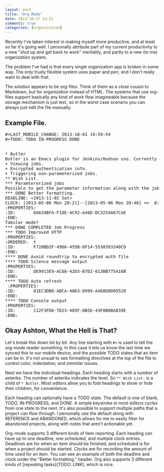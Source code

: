 ```yaml
---
layout: post
title: "Org Mode"
date: 2013-10-27 14:21
comments: true
categories: [organization]
---
```


Recently I've taken interest in making myself more productive, and at
least so far it's going well. I personally attribute part of my current
productivity to a new "shut up and get back to work" mentality, and
partly to a new (to me) organization system.

The problem I've had is that every single organization app is broken in
some way. The only truely flexible system uses paper and pen, and I
don't really want to deal with that.

The solution appears to be org-files. Think of them as a close cousin to
Markdown, but for organization instead of HTML. The systems that use
org-files support basically any kind of work flow imagineable because
the storage mechanism is just text, so in the worst case scenario you
can always just edit the file manually.

## Example File.

<pre>
#+LAST_MOBILE_CHANGE: 2013-10-01 19:59:54
#+TODO: TODO IN-PROGRESS DONE


* Butler
Butler is an Emacs plugin for Jenkins/Hudson use. Currently it supports:
+ Viewing jobs.
+ Encrypted authentication info.
+ Triggering non-parameterized jobs.
** Wish List.
*** Paramtererized jobs
Possible to get the parameter information along with the job status in one query.
*** DONE Better formatting.
DEADLINE: <2013-11-02 Sat>
CLOCK: [2013-05-06 Mon 20:21]--[2013-05-06 Mon 20:40] =>  0:19
:PROPERTIES:
:ID:       6A634BFA-F18E-4C92-A48D-DC3254A67CAE
:END:
Tabular mode?
*** DONE COMPLETED Job Progress
*** TODO Improved HTTP
:PROPERTIES:
:ORDERED:  t
:ID:       F720BD2F-4966-455B-8F14-5530393340CD
:END:
**** DONE Avoid roundtrip to encrypted auth file
**** TODO Silence message output
:PROPERTIES:
:ID:       DE9913E9-AC68-42D3-B7D2-613BB775A16B
:END:
**** TODO Auto refresh
 :PROPERTIES:
:ID:       01EC3DB8-ABCA-4063-8999-AA68D8D05528
:END:
**** TODO Console output
:PROPERTIES:
:ID:       112F3FD6-7D23-485F-8B5E-43F0B0BA839E
:END:
</pre>

## Okay Ashton, What the Hell is That?

Let's break this down bit by bit. Any line starting with <code>#+</code>
is used to tell the org-mode reader something. In this case it lets us
know the last time we synced this to our mobile device, and the possible
TODO states that an item can be in. It's not unsual to see formatting
directives at the top of the file to control color, indentation, and
simmilar issues.

Next we have the individual headings. Each heading starts with a number
of asteriks. The number of asteriks indicates the level. So
<code>&#42;&#42; Wish List.</code> is a child of <code>&#42;
Butler</code>. Most editors allow you to fold headings to show or hide
their children, for convenience.

Each heading can optionally have a TODO state. The default is one of
blank, TODO, IN-PROGRESS, and DONE. A simple keystroke in most editors
cycles from one state to the next. It's also possible to support
multiple paths that a project can flow through. I personally use the
default along with REFERENCE and ABANDONED, which allows for me to
easily filter for abandoned projects, along with notes that aren't
actionable yet.

Org-mode supports 3 different kinds of tiem reporting. Each heading can
have up to one deadline, one scheduled, and multiple clock
entries. Deadlines are for when an item should be finished, and
scheduled is for when a project should be started. Clocks are for
recording the amount of time used for an item. You can see an example of
both the deadline and clock under the "Better formatting." header. Org
also supports 3 different kinds of [repeating tasks](TODO: LINK), which
is nice.
